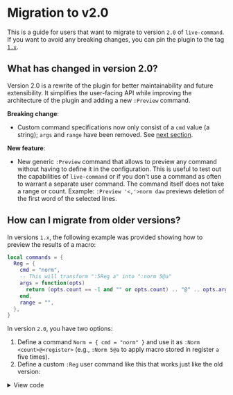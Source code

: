 # Migration to v2.0
This is a guide for users that want to migrate to version `2.0` of `live-command`.
If you want to avoid any breaking changes, you can pin the plugin to the tag [`1.x`](https://github.com/smjonas/live-command.nvim/releases/tag/1.x).

## What has changed in version 2.0?
Version 2.0 is a rewrite of the plugin for better maintainability and future extensibility.
It simplifies the user-facing API while improving the architecture of the plugin and adding a new `:Preview` command.

**Breaking change**:
- Custom command specifications now only consist of a `cmd` value (a string); `args`
  and `range` have been removed. See [next section](#how-can-i-migrate-from-older-versions).

**New feature**:
- New generic `:Preview` command that allows to preview any command without having to
  define it in the configuration. This is useful to test out the capabilities of
  `live-command` or if you don't use a command as often to warrant a separate user command.
  The command itself does not take a range or count. Example: `:Preview '<,'>norm daw`
  previews deletion of the first word of the selected lines.

## How can I migrate from older versions?
In versions `1.x`, the following example was provided showing how to preview the results of a macro:
```lua
local commands = {
  Reg = {
    cmd = "norm",
    -- This will transform ":5Reg a" into ":norm 5@a"
    args = function(opts)
      return (opts.count == -1 and "" or opts.count) .. "@" .. opts.args
    end,
    range = "",
  },
}
```
In version `2.0`, you have two options:
1. Define a command `Norm = { cmd = "norm" }` and use it as `:Norm <count>@<register>` (e.g., `:Norm 5@a` to apply macro stored in register `a` five times).
2. Define a custom `:Reg` user command like this that works just like the old version:

<details>
  <summary>View code</summary>

```lua
-- Turns ":5Reg a" into ":norm 5@a"
local function get_command_string(cmd)
  local get_range_string = require("live-command").get_range_string
  local args = (cmd.count == -1 and "" or cmd.count) .. "@" .. cmd.args
  return get_range_string(cmd) .. "norm " .. args
end

vim.api.nvim_create_user_command("Reg", function(cmd)
  vim.cmd(get_command_string(cmd))
end, {
  nargs = "?",
  range = true,
  preview = function(cmd, preview_ns, preview_buf)
    local cmd_to_preview = get_command_string(cmd)
    return require("live-command").preview_callback(cmd_to_preview, preview_ns, preview_buf)
  end
})
```
</details>
